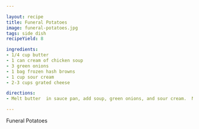 ```yaml
---

layout: recipe
title: Funeral Potatoes
image: funeral-potatoes.jpg
tags: side dish
recipeYield: 8

ingredients:
- 1/4 cup butter
- 1 can cream of chicken soup
- 3 green onions
- 1 bag frozen hash browns 
- 1 cup sour cream
- 2-3 cups grated cheese

directions:
- Melt butter  in sauce pan, add soup, green onions, and sour cream.  Mix in cheese and add hash browns.  Put in a 9x13 dish and bake at 350 degrees for 45 minutes.

---
```


Funeral Potatoes